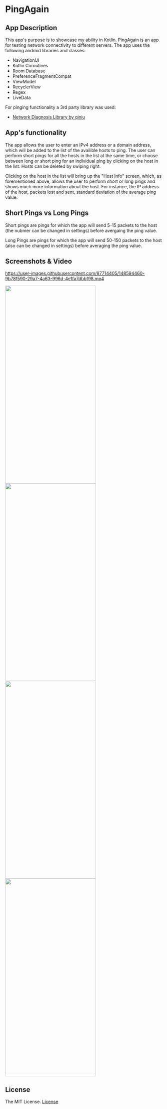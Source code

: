 # PingAgain
## App Description 
This app's purpose is to showcase my ability in Kotlin. PingAgain is an app 
for testing network connectivity to different servers.
The app uses the following android libraries and classes:
- NavigationUI
- Kotlin Coroutines
- Room Database
- PreferenceFragmentCompat
- ViewModel
- RecyclerView
- Regex
- LiveData

For pinging functionality a 3rd party library was used:
- [Network Diagnosis Library by qiniu](https://github.com/qiniu/android-netdiag)

## App's functionality
The app allows the user to enter an IPv4 address or a domain address, which will be added to 
the list of the availible hosts to ping. The user can perform short pings for all the hosts
in the list at the same time, or choose between long or short ping for an individual ping by 
clicking on the host in the list. Hosts can be deleted by swiping right.

Clicking on the host in the list will bring up the "Host Info" screen, which, as forementioned above,
allows the user to perform short or long pings and shows much more information about the host.
For instance, the IP address of the host, packets lost and sent, standard deviation of the 
average ping value.

## Short Pings vs Long Pings
Short pings are pings for which the app will send 5-15 packets to the host (the nubmer can 
be changed in settings) before avergaing the ping value.

Long Pings are pings for which the app will send 50-150 packets to the host (also can be
changed in settings) before averaging the ping value.

## Screenshots & Video
https://user-images.githubusercontent.com/87714405/148594460-9b78f590-29a7-4a63-996d-4e1fa7dbbf98.mp4

<img src="https://user-images.githubusercontent.com/87714405/148593422-49bd5db3-004d-41c5-9ae7-066992a2028a.jpg" width="290" height="630"> <img src="https://user-images.githubusercontent.com/87714405/148593441-641f39d9-4bf5-4af2-bf97-4cb30223d2d7.jpg" width="290" height="630"> <img src="https://user-images.githubusercontent.com/87714405/148593451-e7a8a86a-16e1-4576-a134-e0d780409a99.jpg" width="290" height="630"> <img src="https://user-images.githubusercontent.com/87714405/148593466-5eb5acc0-3f2d-45cd-94ae-c83b258cc56c.jpg" width="290" height="630">

## License
The MIT License. [License](LICENSE)
